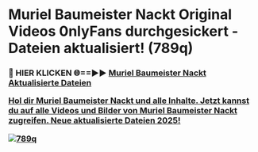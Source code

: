 # Muriel Baumeister Nackt Original Videos 0nlyFans durchgesickert - Dateien aktualisiert! (789q)

<h3>🔴 HIER KLICKEN 🌐==►► <a href="https://tinyurl.com/h6vf6nb8" rel="nofollow">Muriel Baumeister Nackt Aktualisierte Dateien

Hol dir Muriel Baumeister Nackt und alle Inhalte. Jetzt kannst du auf alle Videos und Bilder von Muriel Baumeister Nackt zugreifen. Neue aktualisierte Dateien 2025!

[![789q](https://i.imgur.com/sD4kR3V.gif)](https://tinyurl.com/h6vf6nb8)
